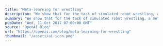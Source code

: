 ```yaml
---
title: "Meta-learning for wrestling"
description: "We show that for the task of simulated robot wrestling, a meta-learning agent can learn to quickly defeat a stronger non-meta-learning agent, and also show that the meta-learning agent can adapt to physical malfunction."
summary: "We show that for the task of simulated robot wrestling, a meta-learning agent can learn to quickly defeat a stronger non-meta-learning agent, and also show that the meta-learning agent can adapt to physical malfunction."
pubDate: "Wed, 11 Oct 2017 07:00:00 GMT"
source: "OpenAI Blog"
url: "https://openai.com/blog/meta-learning-for-wrestling"
thumbnail: "/assets/ai-icon.png"
---
```


